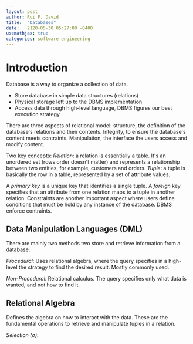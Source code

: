 ```yaml
---
layout: post
author: Rui F. David
title:  "Databases"
date:   2120-05-30 05:27:00 -0400
usemathjax: true
categories: software engineering
---
```


# Introduction

Database is a way to organize a collection of data.

- Store database in simple data structures (relations)
- Physical storage left up to the DBMS implementation
- Access data through high-level language, DBMS figures our best execution
  strategy

There are three aspects of relational model: structure, the definition of the
database's relations and their contents. Integrity, to ensure the database's
content meets contraints. Manipulation, the interface the users access and
modify content.

Two key concepts:
*Relation*: a relation is essentially a table. It's an unordered set (rows order
doesn't matter) and represents a relationship between two entities, for
example, customers and orders.
*Tuple*: a tuple is basically the row in a table, represented by a set of
attribute values.

A _primary key_ is a unique key that identifies a single tuple. A _foreign_ 
key specifies that an attribute from one relation maps to a tuple in
another relation.
Constraints are another important aspect where users define conditions that
must be hold by any instance of the database. DBMS enforce contraints.

## Data Manipulation Languages (DML)

There are mainly two methods two store and retrieve information from a
database:


*Procedural*: Uses relational algebra, where the query specifies in a
high-level the strategy to find the desired result. Mostly commonly used.

*Non-Procedural:* Relational calculus. The query specifies only what data is
wanted, and not how to find it.

## Relational Algebra

Defines the algebra on how to interact with the data. These are the fundamental
operations to retrieve and manipulate tuples in a relation.

_Selection (σ)_: 

